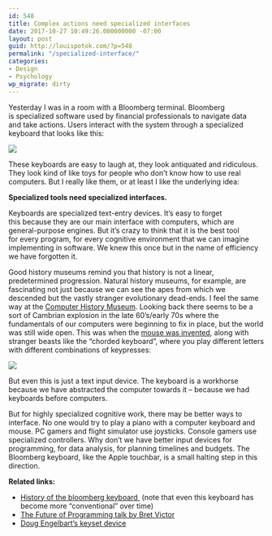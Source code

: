 ```yaml
---
id: 548
title: Complex actions need specialized interfaces
date: 2017-10-27 10:49:26.000000000 -07:00
layout: post
guid: http://louispotok.com/?p=548
permalink: "/specialized-interface/"
categories:
- Design
- Psychology
wp_migrate: dirty
---
```

Yesterday I was in a room with a Bloomberg terminal. Bloomberg is specialized software used by financial professionals to navigate data and take actions. Users interact with the system through a specialized keyboard that looks like this:

![](https://data.bloomberglp.com/professional/sites/10/2013Starboard_10023431_TV-800x288.jpg) 

These keyboards are easy to laugh at, they look antiquated and ridiculous. They look kind of like toys for people who don&#8217;t know how to use real computers. But I really like them, or at least I like the underlying idea:

**Specialized tools need specialized interfaces.**

Keyboards are specialized text-entry devices. It&#8217;s easy to forget this because they are our main interface with computers, which are general-purpose engines. But it&#8217;s crazy to think that it is the best tool for every program, for every cognitive environment that we can imagine implementing in software. We knew this once but in the name of efficiency we have forgotten it.

Good history museums remind you that history is not a linear, predetermined progression. Natural history museums, for example, are fascinating not just because we can see the apes from which we descended but the vastly stranger evolutionary dead-ends. I feel the same way at the [Computer History Museum](http://www.computerhistory.org/). Looking back there seems to be a sort of Cambrian explosion in the late 60&#8217;s/early 70s where the fundamentals of our computers were beginning to fix in place, but the world was still wide open. This was when the [mouse was invented](http://www.dougengelbart.org/firsts/mouse.html), along with stranger beasts like the &#8220;chorded keyboard&#8221;, where you play different letters with different combinations of keypresses:

![](http://img.tfd.com/cde/_BAT2.JPG) 

But even this is just a text input device. The keyboard is a workhorse because we have abstracted the computer towards it &#8211; because we had keyboards before computers.

But for highly specialized cognitive work, there may be better ways to interface. No one would try to play a piano with a computer keyboard and mouse. PC gamers and flight simulator use joysticks. Console gamers use specialized controllers. Why don&#8217;t we have better input devices for programming, for data analysis, for planning timelines and budgets. The Bloomberg keyboard, like the Apple touchbar, is a small halting step in this direction.

**Related links:**

  * [History of the bloomberg keyboard ](https://www.bloomberg.com/professional/blog/look-back-bloomberg-keyboard/) (note that even this keyboard has become more &#8220;conventional&#8221; over time)
  * [The Future of Programming talk by Bret Victor](http://worrydream.com/dbx/)
  * [Doug Engelbart&#8217;s keyset device](http://dougengelbart.org/firsts/keyset.html)
